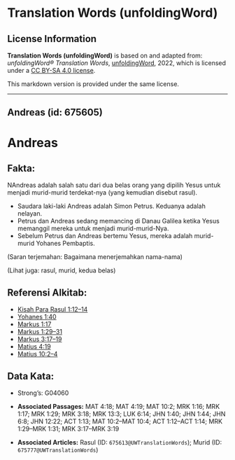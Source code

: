 # Translation Words (unfoldingWord)

## License Information

**Translation Words (unfoldingWord)** is based on and adapted from: _unfoldingWord® Translation Words_, [unfoldingWord](https://unfoldingword.org/utw), 2022, which is licensed under a [CC BY-SA 4.0 license](https://creativecommons.org/licenses/by-sa/4.0/legalcode.en).

This markdown version is provided under the same license.



--------------------------------

## Andreas (id: 675605)

Andreas
=======

Fakta:
------

NAndreas adalah salah satu dari dua belas orang yang dipilih Yesus untuk menjadi murid\-murid terdekat\-nya (yang kemudian disebut rasul).

* Saudara laki\-laki Andreas adalah Simon Petrus. Keduanya adalah nelayan.
* Petrus dan Andreas sedang memancing di Danau Galilea ketika Yesus memanggil mereka untuk menjadi murid\-murid\-Nya.
* Sebelum Petrus dan Andreas bertemu Yesus, mereka adalah murid\-murid Yohanes Pembaptis.

(Saran terjemahan: Bagaimana menerjemahkan nama\-nama)

(Lihat juga: rasul, murid, kedua belas)

Referensi Alkitab:
------------------

* [Kisah Para Rasul 1:12–14](https://ref.ly/Acts0:0)
* [Yohanes 1:40](https://ref.ly/John1:40)
* [Markus 1:17](https://ref.ly/Mark1:17)
* [Markus 1:29–31](https://ref.ly/Mark1:29-Mark1:31)
* [Markus 3:17–19](https://ref.ly/Mark3:17-Mark3:19)
* [Matius 4:19](https://ref.ly/Matt4:19)
* [Matius 10:2–4](https://ref.ly/Matt10:2-Matt10:4)

Data Kata:
----------

* Strong’s: G04060

* **Associated Passages:** MAT 4:18; MAT 4:19; MAT 10:2; MRK 1:16; MRK 1:17; MRK 1:29; MRK 3:18; MRK 13:3; LUK 6:14; JHN 1:40; JHN 1:44; JHN 6:8; JHN 12:22; ACT 1:13; MAT 10:2–MAT 10:4; ACT 1:12–ACT 1:14; MRK 1:29–MRK 1:31; MRK 3:17–MRK 3:19
* **Associated Articles:** Rasul (ID: `675613@UWTranslationWords`); Murid (ID: `675777@UWTranslationWords`)

